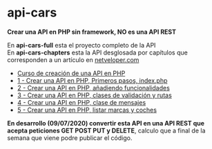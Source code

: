 # api-cars
<b>Crear una API en PHP sin framework, NO es una API REST</b>

En <b>api-cars-full</b> esta el proyecto completo de la API<br>
En <b>api-cars-chapters</b> esta la API desglosada por capítulos que corresponden a un artículo en <a href="https://netveloper.com">netveloper.com</a>

<ul>
<li><a href="https://www.netveloper.com/curso-de-creacion-de-una-api-en-php" target=_blank>Curso de creación de una API en PHP</a>
<li><a href="https://www.netveloper.com//crear-una-api-en-php-primeros-pasos-index.php" target=_blank>1 - Crear una API en PHP, Primeros pasos, index.php</a>
<li><a href="https://www.netveloper.com//crear-una-api-en-php-añadiendo-funcionalidades" target=_blank>2 - Crear una API en PHP, añadiendo funcionalidades</a>
<li><a href="https://www.netveloper.com//crear-una-api-en-php-clases-de-validacion-y-rutas" target=_blank>3 - Crear una API en PHP, clases de validación y rutas</a>
<li><a href="https://www.netveloper.com//crear-una-api-en-php-clase-de-mensajes" target=_blank>4 - Crear una API en PHP, clase de mensajes</a>
<li><a href="https://www.netveloper.com//crear-una-api-en-php-listar-marcas-y-coches" target=_blank>5 - Crear una API en PHP, listar marcas y coches</a>
</ul>


<b>En desarrollo (09/07/2020) convertir esta API en una API REST que acepta peticiones GET POST PUT y DELETE</b>, calculo que a final de la semana que viene podre publicar el código.
